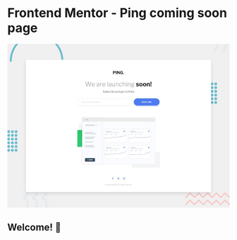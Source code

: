 # Frontend Mentor - Ping coming soon page

![Design preview for the Ping coming soon page coding challenge](./design/desktop-preview.jpg)

## Welcome! 👋

